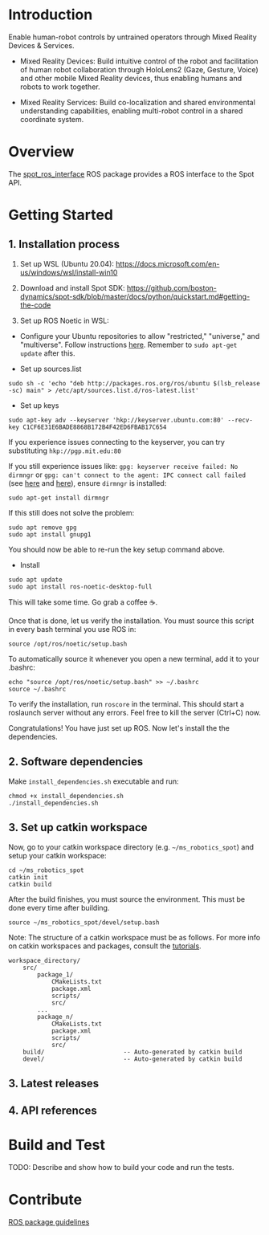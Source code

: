 		
# Introduction 
Enable human-robot controls by untrained operators through Mixed Reality Devices & Services.

- Mixed Reality Devices: Build intuitive control of the robot and facilitation of human robot collaboration through HoloLens2 (Gaze, Gesture, Voice) and other mobile Mixed Reality devices, thus enabling humans and robots to work together.

- Mixed Reality Services: Build co-localization and shared environmental understanding capabilities, enabling multi-robot control in a shared coordinate system.

# Overview

The [spot_ros_interface](./spot_ros_interface/README.md) ROS package provides a ROS interface to the Spot API. 

# Getting Started
## 1.	Installation process

1) Set up WSL (Ubuntu 20.04): https://docs.microsoft.com/en-us/windows/wsl/install-win10

2) Download and install Spot SDK: https://github.com/boston-dynamics/spot-sdk/blob/master/docs/python/quickstart.md#getting-the-code

3) Set up ROS Noetic in WSL:
- Configure your Ubuntu repositories to allow "restricted," "universe," and "multiverse". Follow instructions [here](https://help.ubuntu.com/community/Repositories/CommandLine).
Remember to `sudo apt-get update` after this.


- Set up sources.list
```
sudo sh -c 'echo "deb http://packages.ros.org/ros/ubuntu $(lsb_release -sc) main" > /etc/apt/sources.list.d/ros-latest.list'
```
- Set up keys
```
sudo apt-key adv --keyserver 'hkp://keyserver.ubuntu.com:80' --recv-key C1CF6E31E6BADE8868B172B4F42ED6FBAB17C654
```
If you experience issues connecting to the keyserver, you can try substituting `hkp://pgp.mit.edu:80`

If you still experience issues like:
 `gpg: keyserver receive failed: No dirmngr`
 or
 `gpg: can't connect to the agent: IPC connect call failed`  (see [here](https://github.com/microsoft/WSL/issues/5125) and [here](https://stackoverflow.com/questions/46673717/gpg-cant-connect-to-the-agent-ipc-connect-call-failed)), ensure `dirmngr` is installed:
 ```
 sudo apt-get install dirmngr
 ```
 If this still does not solve the problem:
```
sudo apt remove gpg
sudo apt install gnupg1
```
You should now be able to re-run the key setup command above.
- Install
```
sudo apt update
sudo apt install ros-noetic-desktop-full
```
This will take some time. Go grab a coffee :coffee:.

Once that is done, let us verify the installation. You must source this script in every bash terminal you use ROS in:
```
source /opt/ros/noetic/setup.bash
```
To automatically source it whenever you open a new terminal, add it to your .bashrc:
```
echo "source /opt/ros/noetic/setup.bash" >> ~/.bashrc
source ~/.bashrc
```

To verify the installation, run `roscore` in the terminal. This should start a roslaunch server without any errors. Feel free to kill the server (Ctrl+C) now.

Congratulations! You have just set up ROS. Now let's install the  the dependencies.

## 2.	Software dependencies

Make `install_dependencies.sh` executable and run:
```
chmod +x install_dependencies.sh
./install_dependencies.sh
```
## 3.   Set up catkin workspace
Now, go to your catkin workspace directory (e.g. `~/ms_robotics_spot`) and setup your catkin workspace:
```
cd ~/ms_robotics_spot
catkin init
catkin build
```
After the build finishes, you must source the environment. This must be done every time after building.
```
source ~/ms_robotics_spot/devel/setup.bash
```

Note: The structure of a catkin workspace must be as follows. For more info on catkin workspaces and packages, consult the [tutorials](http://wiki.ros.org/catkin/workspaces).
```
workspace_directory/
    src/
        package_1/
            CMakeLists.txt
            package.xml
            scripts/
            src/
        ...
        package_n/
            CMakeLists.txt
            package.xml
            scripts/
            src/
    build/                      -- Auto-generated by catkin build
    devel/                      -- Auto-generated by catkin build
```

## 3.	Latest releases
## 4.	API references
# Build and Test
TODO: Describe and show how to build your code and run the tests. 
# Contribute
[ROS package guidelines](https://github.com/ethz-asl/mav_tools_public/wiki/How-to-Write-a-ROS-Package)
